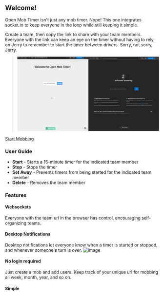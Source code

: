 ## Welcome!
Open Mob Timer isn't just any mob timer. Nope! This one integrates socket.io to keep everyone in the loop while still keeping it simple.

Create a team, then copy the link to share with your team members. Everyone with the link can keep an eye on the timer without having to rely on Jerry to remember to start the timer between drivers. Sorry, not sorry, Jerry.

> ![Mob Timer Demo](mobtimerdemo.gif)

[Start Mobbing](https://app.openmobtimer.com)

### User Guide
- **Start** - Starts a 15-minute timer for the indicated team member
- **Stop** - Stops the timer
- **Set Away** - Prevents timers from being started for the indicated team member
- **Delete** - Removes the team member

### Features
#### Websockets
Everyone with the team url in the browser has control, encouraging self-organizing teams.

#### Desktop Notifications
Desktop notifications let everyone know when a timer is started or stopped, and whenever someone's turn is over.
![image](https://user-images.githubusercontent.com/13296622/146055287-44f9959c-e684-4856-a2b0-9087785a1e8e.png)

#### No login required
Just create a mob and add users. Keep track of your unique url for mobbing all week, month, year, and so on.

#### Simple
